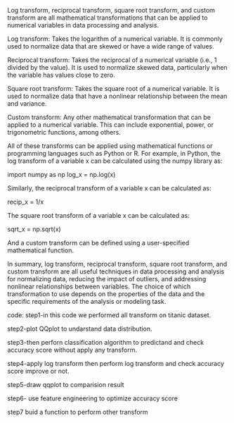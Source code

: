 Log transform, reciprocal transform, square root transform, and custom transform are all mathematical transformations that can be applied to numerical variables in data processing and analysis.

Log transform: Takes the logarithm of a numerical variable. It is commonly used to normalize data that are skewed or have a wide range of values.

Reciprocal transform: Takes the reciprocal of a numerical variable (i.e., 1 divided by the value). It is used to normalize skewed data, particularly when the variable has values close to zero.

Square root transform: Takes the square root of a numerical variable. It is used to normalize data that have a nonlinear relationship between the mean and variance.

Custom transform: Any other mathematical transformation that can be applied to a numerical variable. This can include exponential, power, or trigonometric functions, among others.

All of these transforms can be applied using mathematical functions or programming languages such as Python or R. For example, in Python, the log transform of a variable x can be calculated using the numpy library as:

import numpy as np
log_x = np.log(x)

Similarly, the reciprocal transform of a variable x can be calculated as:

recip_x = 1/x

The square root transform of a variable x can be calculated as:

sqrt_x = np.sqrt(x)

And a custom transform can be defined using a user-specified mathematical function.

In summary, log transform, reciprocal transform, square root transform, and custom transform are all useful techniques in data processing and analysis for normalizing data, reducing the impact of outliers, and addressing nonlinear relationships between variables. The choice of which transformation to use depends on the properties of the data and the specific requirements of the analysis or modeling task.

code:
step1-in this code we performed all transform on titanic dataset.

step2-plot QQplot to undarstand data distribution.

step3-then perforn classification algorithm to predictand and check accuracy score without apply any transform.

step4-apply log transform then perform log transform and check accuracy score improve or not.

step5-draw qqplot to comparision result

step6- use feature engineering to optimize accuracy score

step7 buid a function to perform other transform
 

